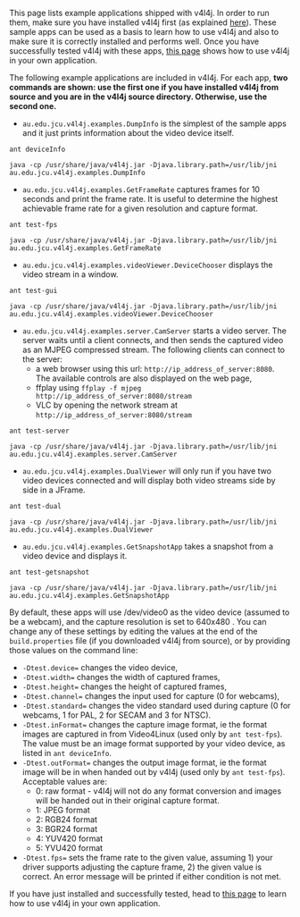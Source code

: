 This page lists example applications shipped with v4l4j. In order to run them, make sure you have installed v4l4j first (as explained [here](GettingStarted.md)). These sample apps can be used as a basis to learn how to use v4l4j and also to make sure it is correctly installed and performs well. Once you have successfully tested v4l4j with these apps, [this page](Examples.md) shows how to use v4l4j in your own application.

The following example applications are included in v4l4j. For each app, **two commands are shown: use the first one if you have installed v4l4j from source and you are in the v4l4j source directory. Otherwise, use the second one.**
  * `au.edu.jcu.v4l4j.examples.DumpInfo` is the simplest of the sample apps and it just prints information about the video device itself.
```
ant deviceInfo
```
```
java -cp /usr/share/java/v4l4j.jar -Djava.library.path=/usr/lib/jni au.edu.jcu.v4l4j.examples.DumpInfo
```
  * `au.edu.jcu.v4l4j.examples.GetFrameRate` captures frames for 10 seconds and print the frame rate. It is useful to determine the highest achievable frame rate for a given resolution and capture format.
```
ant test-fps
```
```
java -cp /usr/share/java/v4l4j.jar -Djava.library.path=/usr/lib/jni au.edu.jcu.v4l4j.examples.GetFrameRate
```
  * `au.edu.jcu.v4l4j.examples.videoViewer.DeviceChooser` displays the video stream in a window.
```
ant test-gui
```
```
java -cp /usr/share/java/v4l4j.jar -Djava.library.path=/usr/lib/jni au.edu.jcu.v4l4j.examples.videoViewer.DeviceChooser
```

  * `au.edu.jcu.v4l4j.examples.server.CamServer` starts a video server. The server waits until a client connects, and then sends the captured video as an MJPEG compressed stream. The following clients can connect to the server:
    * a web browser using this url: `http://ip_address_of_server:8080`. The available controls are also displayed on the web page,
    * ffplay using `ffplay -f mjpeg http://ip_address_of_server:8080/stream`
    * VLC by opening the network stream at `http://ip_address_of_server:8080/stream`
```
ant test-server
```
```
java -cp /usr/share/java/v4l4j.jar -Djava.library.path=/usr/lib/jni au.edu.jcu.v4l4j.examples.server.CamServer
```
  * `au.edu.jcu.v4l4j.examples.DualViewer` will only run if you have two video devices connected and will display both video streams side by side in a JFrame.
```
ant test-dual
```
```
java -cp /usr/share/java/v4l4j.jar -Djava.library.path=/usr/lib/jni au.edu.jcu.v4l4j.examples.DualViewer
```
  * `au.edu.jcu.v4l4j.examples.GetSnapshotApp` takes a snapshot from a video device and displays it.
```
ant test-getsnapshot
```
```
java -cp /usr/share/java/v4l4j.jar -Djava.library.path=/usr/lib/jni au.edu.jcu.v4l4j.examples.GetSnapshotApp
```

By default, these apps will use /dev/video0 as the video device (assumed to be a webcam), and the capture resolution is set to 640x480 . You can change any of these settings by editing the values at the end of the `build.properties` file (if you downloaded v4l4j from source), or by providing those values on the command line:
  * `-Dtest.device=` changes the video device,
  * `-Dtest.width=` changes the width of captured frames,
  * `-Dtest.height=` changes the height of captured frames,
  * `-Dtest.channel=` changes the input used for capture (0 for webcams),
  * `-Dtest.standard=` changes the video standard used during capture (0 for webcams, 1 for PAL, 2 for SECAM and 3 for NTSC).
  * `-Dtest.inFormat=` changes the capture image format, ie the format images are captured in from Video4Linux (used only by `ant test-fps`). The value must be an image format supported by your video device, as listed in `ant deviceInfo`.
  * `-Dtest.outFormat=` changes the output image format, ie the format image will be in when handed out by v4l4j (used only by `ant test-fps`). Acceptable values are:
    * 0: raw format - v4l4j will not do any format conversion and images will be handed out in their original capture format.
    * 1: JPEG format
    * 2: RGB24 format
    * 3: BGR24 format
    * 4: YUV420 format
    * 5: YVU420 format
  * `-Dtest.fps=` sets the frame rate to the given value, assuming 1) your driver supports adjusting the capture frame, 2) the given value is correct. An error message will be printed if either condition is not met.

If you have just installed and successfully tested, head to [this page](Examples.md) to learn how to use v4l4j in your own application.
